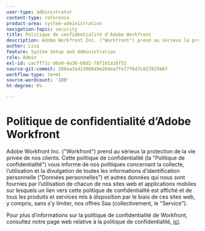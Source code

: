 ```yaml
---
user-type: administrator
content-type: reference
product-area: system-administration
navigation-topic: security
title: Politique de confidentialité d’Adobe Workfront
description: Adobe Workfront Inc. ("Workfront") prend au sérieux la protection de la vie privée de nos clients. Cette politique de confidentialité (la "Politique de confidentialité") vous informe de nos politiques concernant la collecte, l’utilisation et la divulgation de toutes les informations d’identification personnelle ("Données personnelles") et autres données qui nous sont fournies par l’utilisation de chacun de nos sites web et applications mobiles sur lesquels un lien vers cette politique de confidentialité est affiché et de tous les produits et services mis à disposition par le biais de ces sites web, y compris, sans s’y limiter, nos offres Saa (collectivement, le "Service").
author: Lisa
feature: System Setup and Administration
role: Admin
exl-id: cacff71c-d0a9-4a36-b8d2-787101a16f52
source-git-commit: 206ea3ad1398849e26dea7fe77f6d7c027825b6f
workflow-type: tm+mt
source-wordcount: '189'
ht-degree: 0%

---
```


# Politique de confidentialité d’Adobe Workfront

Adobe Workfront Inc. (&quot;Workfront&quot;) prend au sérieux la protection de la vie privée de nos clients. Cette politique de confidentialité (la &quot;Politique de confidentialité&quot;) vous informe de nos politiques concernant la collecte, l’utilisation et la divulgation de toutes les informations d’identification personnelle (&quot;Données personnelles&quot;) et autres données qui nous sont fournies par l’utilisation de chacun de nos sites web et applications mobiles sur lesquels un lien vers cette politique de confidentialité est affiché et de tous les produits et services mis à disposition par le biais de ces sites web, y compris, sans s’y limiter, nos offres Saa (collectivement, le &quot;Service&quot;).

Pour plus d’informations sur la politique de confidentialité de Workfront, consultez notre page web relative à la politique de confidentialité, [ici](https://www.workfront.com/privacy-notice).
